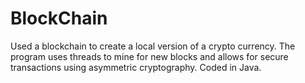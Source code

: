 # BlockChain

Used a blockchain to create a local version of a crypto currency. The 
program uses threads to mine for new blocks and allows for secure 
transactions using asymmetric cryptography. Coded in Java.
